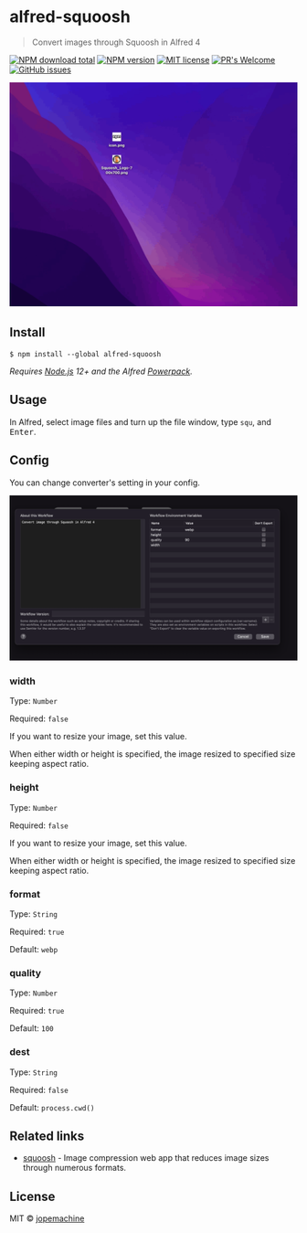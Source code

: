 # alfred-squoosh

> Convert images through Squoosh in Alfred 4

[![NPM download total](https://img.shields.io/npm/dt/alfred-squoosh)](http://badge.fury.io/js/alfred-squoosh)
[![NPM version](https://badge.fury.io/js/alfred-squoosh.svg)](http://badge.fury.io/js/alfred-squoosh)
[![MIT license](https://img.shields.io/badge/License-MIT-blue.svg)](https://lbesson.mit-license.org/)
[![PR's Welcome](https://img.shields.io/badge/PRs-welcome-brightgreen.svg?style=flat)](http://makeapullrequest.com)
[![GitHub issues](https://img.shields.io/github/issues/jopemachine/alfred-squoosh.svg)](https://GitHub.com/jopemachine/alfred-squoosh/issues/)

![demo](./demo.gif)

## Install

```
$ npm install --global alfred-squoosh
```

*Requires [Node.js](https://nodejs.org) 12+ and the Alfred [Powerpack](https://www.alfredapp.com/powerpack/).*

## Usage

In Alfred, select image files and turn up the file window, type `squ`, and <kbd>Enter</kbd>.

## Config

You can change converter's setting in your config.

![config](./config.png)

### width

Type: `Number`

Required: `false`

If you want to resize your image, set this value.

When either width or height is specified, the image resized to specified size keeping aspect ratio.

### height

Type: `Number`

Required: `false`

If you want to resize your image, set this value.

When either width or height is specified, the image resized to specified size keeping aspect ratio.

### format

Type: `String`

Required: `true`

Default: `webp`

### quality

Type: `Number`

Required: `true`

Default: `100`

### dest

Type: `String`

Required: `false`

Default: `process.cwd()`

## Related links

- [squoosh](https://github.com/GoogleChromeLabs/squoosh) - Image compression web app that reduces image sizes through numerous formats.

## License

MIT © [jopemachine](https://github.com/jopemachine)